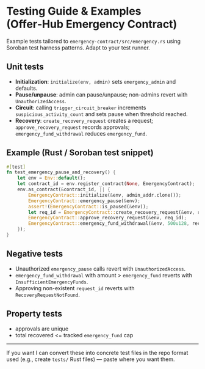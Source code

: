# Testing Guide & Examples (Offer‑Hub Emergency Contract)

Example tests tailored to `emergency-contract/src/emergency.rs` using Soroban test harness patterns. Adapt to your test runner.

## Unit tests

- **Initialization**: `initialize(env, admin)` sets `emergency_admin` and defaults.
- **Pause/unpause**: admin can pause/unpause; non-admins revert with `UnauthorizedAccess`.
- **Circuit**: calling `trigger_circuit_breaker` increments `suspicious_activity_count` and sets pause when threshold reached.
- **Recovery**: `create_recovery_request` creates a request; `approve_recovery_request` records approvals; `emergency_fund_withdrawal` reduces `emergency_fund`.

## Example (Rust / Soroban test snippet)

```rust
#[test]
fn test_emergency_pause_and_recovery() {
    let env = Env::default();
    let contract_id = env.register_contract(None, EmergencyContract);
    env.as_contract(&contract_id, || {
        EmergencyContract::initialize(&env, admin_addr.clone());
        EmergencyContract::emergency_pause(&env);
        assert!(EmergencyContract::is_paused(&env));
        let req_id = EmergencyContract::create_recovery_request(&env, requester, 1000u128, symbol_short!("THEFT"));
        EmergencyContract::approve_recovery_request(&env, req_id);
        EmergencyContract::emergency_fund_withdrawal(&env, 500u128, recipient);
    });
}
```

## Negative tests

- Unauthorized `emergency_pause` calls revert with `UnauthorizedAccess`.
- `emergency_fund_withdrawal` with amount > `emergency_fund` reverts with `InsufficientEmergencyFunds`.
- Approving non-existent `request_id` reverts with `RecoveryRequestNotFound`.

## Property tests

- approvals are unique
- total recovered <= tracked `emergency_fund` cap

---

If you want I can convert these into concrete test files in the repo format used (e.g., create `tests/` Rust files) — paste where you want them.
